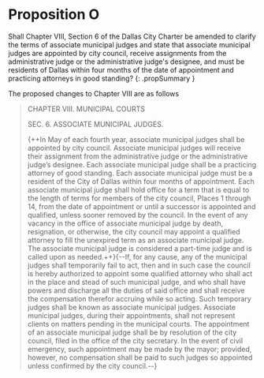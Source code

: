 # Proposition O

Shall Chapter VIII, Section 6 of the Dallas City Charter be amended to clarify the terms of associate municipal judges and state that associate municipal judges are appointed by city council, receive assignments from the administrative judge or the administrative judge's designee, and must be residents of Dallas within four months of the date of appointment and practicing attorneys in good standing?
{: .propSummary }

The proposed changes to Chapter VIII are as follows

> CHAPTER VIII. MUNICIPAL COURTS
>
> SEC. 6. ASSOCIATE MUNICIPAL JUDGES.
>
> {++In May of each fourth year, associate municipal judges shall be appointed by city council.  Associate municipal judges will receive their assignment from the administrative judge or the administrative judge’s designee. Each associate municipal judge shall be a practicing attorney of good standing. Each associate municipal judge must be a resident of the City of Dallas within four months of appointment. Each associate municipal judge shall hold office for a term that is equal to the length of terms for members of the city council, Places 1 through 14, from the date of appointment or until a successor is appointed and qualified, unless sooner removed by the council. In the event of any vacancy in the office of associate municipal judge by death, resignation, or otherwise, the city council may appoint a qualified attorney to fill the unexpired term as an associate municipal judge.  The associate municipal judge is considered a part-time judge and is called upon as needed.++}{--If, for any cause, any of the municipal judges shall temporarily fail to act, then and in such case the council is hereby authorized to appoint some qualified attorney who shall act in the place and stead of such municipal judge, and who shall have powers and discharge all the duties of said office and shall receive the compensation therefor accruing while so acting. Such temporary judges shall be known as associate municipal judges. Associate municipal judges, during their appointments, shall not represent clients on matters pending in the municipal courts. The appointment of an associate municipal judge shall be by resolution of the city council, filed in the office of the city secretary. In the event of civil emergency, such appointment may be made by the mayor; provided, however, no compensation shall be paid to such judges so appointed unless confirmed by the city council.--}
